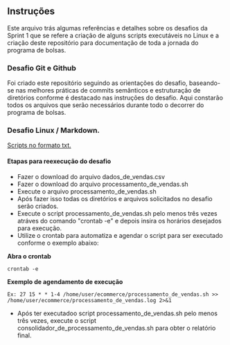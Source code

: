 ## Instruções

Este arquivo trás algumas referências e detalhes sobre os desafios da Sprint 1 que se refere a criação de alguns scripts executáveis no Linux e a criação deste repositório para documentação de toda a jornada do programa de bolsas.


### Desafio Git e Github

Foi criado este repositório seguindo as orientações do desafio, baseando-se nas melhores práticas de commits semânticos e estruturação de diretórios conforme é destacado nas instruções do desafio. Aqui constarão todos os arquivos que serão necessários durante todo o decorrer do programa de bolsas.


### Desafio Linux / Markdown.

[Scripts no formato txt.](./Linux%20e%20Markdown/entrega.txt)

#### Etapas para reexecução do desafio

- Fazer o download do arquivo dados_de_vendas.csv
- Fazer o download do arquivo processamento_de_vendas.sh
- Execute o arquivo processamento_de_vendas.sh
- Após fazer isso todas os diretórios e arquivos solicitados no desafio serão criados. 
- Execute o script processamento_de_vendas.sh pelo menos três vezes atráves do comando "crontab -e" e depois insira os horários desejados para execução.
- Utilize o crontab para automatiza e agendar o script para ser executado conforme o exemplo abaixo:

**Abra o crontab**

```shell
crontab -e
```

**Exemplo de agendamento de execução**

```shell
Ex: 27 15 * * 1-4 /home/user/ecommerce/processamento_de_vendas.sh >> /home/user/ecommerce/processamento_de_vendas.log 2>&1
```
- Após ter executadoo script processamento_de_vendas.sh pelo menos três vezes, execute o script consolidador_de_processamento_de_vendas.sh para obter o relatório final.


